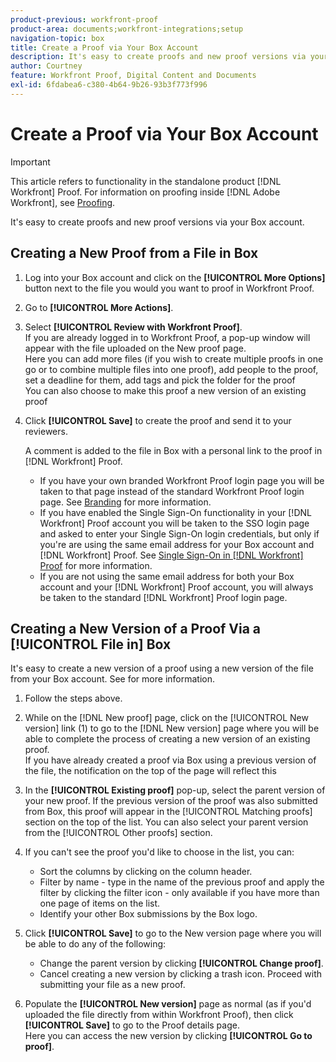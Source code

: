 ```yaml
---
product-previous: workfront-proof
product-area: documents;workfront-integrations;setup
navigation-topic: box
title: Create a Proof via Your Box Account
description: It's easy to create proofs and new proof versions via your Box account.
author: Courtney
feature: Workfront Proof, Digital Content and Documents
exl-id: 6fdabea6-c380-4b64-9b26-93b3f773f996
---
```

# Create a Proof via Your Box Account

>[!IMPORTANT]
>
>This article refers to functionality in the standalone product [!DNL Workfront] Proof. For information on proofing inside [!DNL Adobe Workfront], see [Proofing](../../../review-and-approve-work/proofing/proofing.md).

It's easy to create proofs and new proof versions via your Box account.

## Creating a New Proof from a File in Box

1. Log into your Box account and click on the **[!UICONTROL More Options]** button next to the file you would you want to proof in Workfront Proof.
1. Go to **[!UICONTROL More Actions]**.
1. Select **[!UICONTROL Review with Workfront Proof]**.\
   If you are already logged in to Workfront Proof, a pop-up window will appear with the file uploaded on the&nbsp;New proof page.\
   Here you can add more files (if you wish to create multiple proofs in one go or to combine multiple files into one proof), add people to the proof, set a deadline for them, add tags and pick the folder for the proof\
   You can also choose to make this proof a new version of an existing proof

1. Click **[!UICONTROL Save]**&nbsp;to create the proof and send it to your reviewers.

   A comment is added to the file in Box with a personal link to the proof in [!DNL Workfront] Proof.

   * If you have your own branded Workfront Proof login page you will be taken to that page instead of the standard Workfront Proof login page. See [Branding](https://support.workfront.com/hc/en-us/sections/115000921208-Branding) for more information.
   * If you have enabled the Single Sign-On functionality in your [!DNL Workfront] Proof account you will be taken to the SSO login page and asked to enter your Single Sign-On login credentials, but only if you're are using the same email address for your Box account and [!DNL Workfront] Proof. See [Single Sign-On in [!DNL Workfront] Proof](../../../workfront-proof/wp-acct-admin/managing-security/single-sign-on-overview.md) for more information.
   * If you are not using the same email address for both your Box account and your [!DNL Workfront] Proof account, you will always be taken to the standard [!DNL Workfront] Proof login page.

## Creating a New Version of a Proof Via a [!UICONTROL File in] Box

It's easy to create a new version&nbsp;of a proof using a new version of the file from your Box account. See for more information.

1. Follow the steps above.
1. While on the [!DNL New proof] page, click on the [!UICONTROL New version] link (1) to go to the [!DNL New version] page where you will be able to complete the process of creating a new version of an existing proof.\
   If you have already created a proof via Box using a previous version of the file, the notification on the top of the page will reflect this
1. In the **[!UICONTROL Existing proof]** pop-up, select the parent version of your new proof. If the previous version of the proof was also submitted from Box, this proof will appear in the [!UICONTROL Matching proofs] section on the top of the list. You can also select your parent version from the [!UICONTROL Other proofs] section.&nbsp;
1. If you can't see the proof you'd like to choose in the list, you can:

   * Sort the columns by clicking on the column header.
   * Filter by name - type in the name of the previous proof and apply the filter by clicking the filter icon - only available if you have more than one page of items on the list.
   * Identify your other Box submissions by the Box logo.

1. Click **[!UICONTROL Save]** to go to&nbsp;the New version page where you will be able to do any of the following:

   * Change the parent version by clicking **[!UICONTROL Change proof]**.
   * Cancel creating a new version by clicking a trash icon. Proceed with submitting your file as a new proof.

1. Populate the **[!UICONTROL New version]** page as normal (as if you'd uploaded the file directly from within Workfront Proof), then click **[!UICONTROL Save]** to go&nbsp;to the Proof details page.\
   Here you can access the new version by clicking **[!UICONTROL Go to proof]**.
